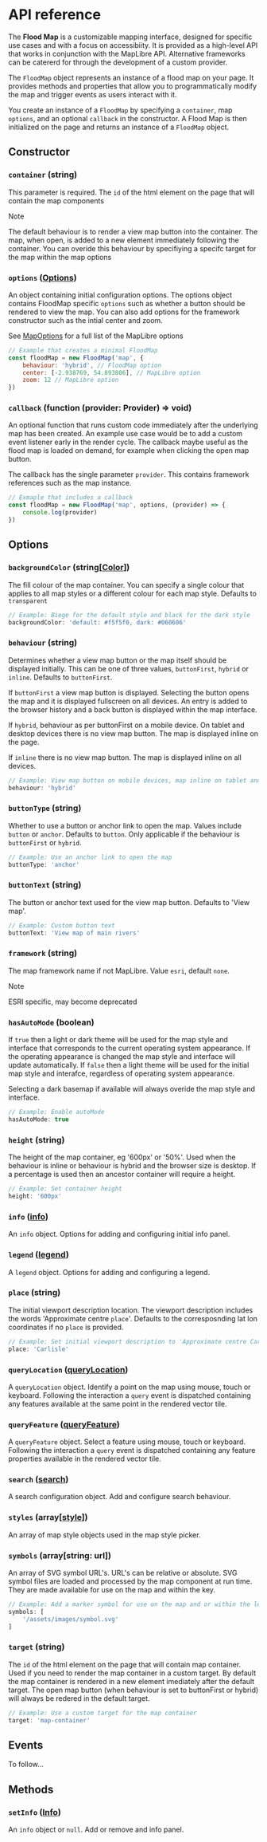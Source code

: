 # API reference

The **Flood Map** is a customizable mapping interface, designed for specific use cases and with a focus on accessibiity. It is provided as a high-level API that works in conjunction with the MapLibre API. Alternative frameworks can be catererd for through the development of a custom provider.

The `FloodMap` object represents an instance of a flood map on your page. It provides methods and properties that allow you to programmatically modify the map and trigger events as users interact with it.

You create an instance of a `FloodMap` by specifying a `container`, map `options`, and an optional `callback` in the constructor. A Flood Map is then initialized on the page and returns an instance of a `FloodMap` object.

## Constructor

### `container` (**string**)

This parameter is required. The `id` of the html element on the page that will contain the map components

> [!NOTE]
> The default behaviour is to render a view map button into the container. The map, when open, is added to a new element immediately following the container. You can overide this behaviour by specifiying a specifc target for the map within the map options

### `options` ([**Options**](#options))

An object containing initial configuration options. The options object contains FloodMap specific `options` such as whether a button should be rendered to view the map. You can also add options for the framework constructor such as the intial center and zoom.

See [MapOptions](https://maplibre.org/maplibre-gl-js/docs/API/type-aliases/MapOptions/) for a full list of the MapLibre options

```js
// Example that creates a minimal FloodMap
const floodMap = new FloodMap('map', {
    behaviour: 'hybrid', // FloodMap option
    center: [-2.938769, 54.893806], // MapLibre option
    zoom: 12 // MapLibre option
})
```

### `callback` (**function (provider: Provider) => void**)

An optional function that runs custom code immediately after the underlying map has been created. An example use case would be to add a custom event listener early in the render cycle. The callback maybe useful as the flood map is loaded on demand, for example when clicking the open map button. 

The callback has the single parameter `provider`. This contains framework references such as the map instance.

```js
// Exmaple that includes a callback
const floodMap = new FloodMap('map', options, (provider) => {
    console.log(provider)
})
```

## Options

### `backgroundColor` (**string[[Color](./api/color.md)]**)

The fill colour of the map container. You can specify a single colour that applies to all map styles or a different colour for each map style. Defaults to `transparent`

```js
// Example: Biege for the default style and black for the dark style
backgroundColor: 'default: #f5f5f0, dark: #060606'
```

### `behaviour` (**string**)

Determines whether a view map button or the map itself should be displayed initially. This can be one of three values, `buttonFirst`, `hybrid` or `inline`. Defaults to `buttonFirst`.

If `buttonFirst` a view map button is displayed. Selecting the button opens the map and it is displayed fullscreen on all devices. An entry is added to the browser history and a back button is displayed within the map interface.

If `hybrid`, behaviour as per buttonFirst on a mobile device. On tablet and desktop devices there is no view map button. The map is displayed inline on the page.

If `inline` there is no view map button. The map is displayed inline on all devices.

```js
// Example: View map button on mobile devices, map inline on tablet and desktop
behaviour: 'hybrid'
```

### `buttonType`  (**string**)

Whether to use a button or anchor link to open the map. Values include `button` or `anchor`. Defaults to `button`. Only applicable if the behaviour is `buttonFirst` or `hybrid`.

```js
// Example: Use an anchor link to open the map
buttonType: 'anchor'
```

### `buttonText`  (**string**)

The button or anchor text used for the view map button. Defaults to 'View map'.

```js
// Example: Custom button text
buttonText: 'View map of main rivers'
```

<!--### _`draw`_ (**[draw](./api/draw.md)**)

A `draw` configuration object. Options for adding and configuring draw functionality.-->

### `framework`  (**string**)

The map framework name if not MapLibre. Value `esri`, default `none`.

> [!NOTE]
> ESRI specific, may become deprecated

### `hasAutoMode`  (**boolean**)

If `true` then a light or dark theme will be used for the map style and interface that corresponds to the current operating system appearance. If the operating appearance is changed the map style and interface will update automatically. If `false` then a light theme will be used for the initial map style and interafce, regardless of operating system appearance.

Selecting a dark basemap if available will always overide the map style and interface.

```js
// Example: Enable autoMode
hasAutoMode: true
```

### `height`  (**string**)

The height of the map container, eg '600px' or '50%'. Used when the behaviour is inline or behaviour is hybrid and the browser size is desktop. If a percentage is used then an ancestor container will require a height.

```js
// Example: Set container height
height: '600px'
```

### `info`  (**[info](./api/info.md)**)

An `info` object. Options for adding and configuring initial info panel.

### `legend` (**[legend](./api/legend.md)**)

A `legend` object. Options for adding and configuring a legend.

### `place` (**string**)

The initial viewport description location. The viewport description includes the words 'Approximate centre `place`'. Defaults to the corresposnding lat lon coordinates if no `place` is provided.

```js
// Example: Set initial viewport description to 'Approximate centre Carlisle '
place: 'Carlisle'
```

### `queryLocation` (**[queryLocation](./api/query-location.md)**)

A `queryLocation` object. Identify a point on the map using mouse, touch or keyboard. Following the interaction a `query` event is dispatched containing any features available at the same point in the rendered vector tile. 

### `queryFeature` (**[queryFeature](./api/query-feature.md)**)

A `queryFeature` object. Select a feature using mouse, touch or keyboard. Following the interaction a `query` event is dispatched containing any feature properties available in the rendered vector tile.

### `search` (**[search](./api/search.md)**)

A search configuration object. Add and configure search behaviour.

### `styles` (**array[[style](./api/style.md)]**)

An array of map style objects used in the map style picker.

### `symbols` (**array[string: url]**)

An array of SVG symbol URL's. URL's can be relative or absolute. SVG symbol files are loaded and processed by the map component at run time. They are made available for use on the map and within the key.

```js
// Example: Add a marker symbol for use on the map and or within the legend
symbols: [
    '/assets/images/symbol.svg'
]
```

### `target` (**string**)

The `id` of the html element on the page that will contain map container. Used if you need to render the map container in a custom target. By default the map container is rendered in a new element imediately after the default target. The open map button (when behaviour is set to buttonFirst or hybrid) will always be redered in the default target.

```js
// Example: Use a custom target for the map container
target: 'map-container'
```

## Events

To follow...

## Methods

### `setInfo` (**[Info](./api/info.md)**)

An `info` object or `null`. Add or remove and info panel.
